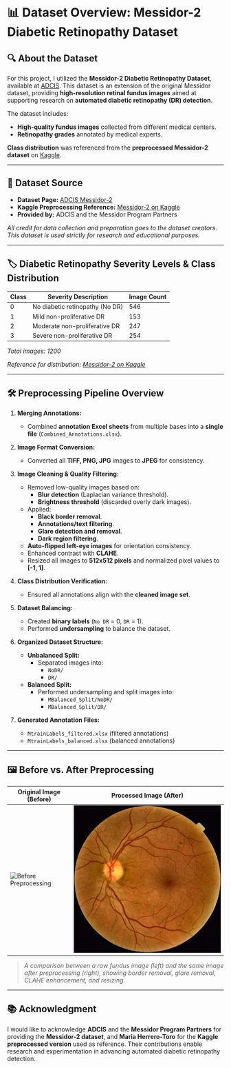 # 📊 Dataset Overview: Messidor-2 Diabetic Retinopathy Dataset

## 🔍 About the Dataset

For this project, I utilized the **Messidor-2 Diabetic Retinopathy Dataset**, available at [ADCIS](https://www.adcis.net/en/third-party/messidor2/). This dataset is an extension of the original Messidor dataset, providing **high-resolution retinal fundus images** aimed at supporting research on **automated diabetic retinopathy (DR) detection**.

The dataset includes:
- **High-quality fundus images** collected from different medical centers.
- **Retinopathy grades** annotated by medical experts.

**Class distribution** was referenced from the **preprocessed Messidor-2 dataset** on [Kaggle](https://www.kaggle.com/datasets/mariaherrerot/messidor2preprocess).

---

## 📁 Dataset Source

- **Dataset Page:** [ADCIS Messidor-2](https://www.adcis.net/en/third-party/messidor2/)
- **Kaggle Preprocessing Reference:** [Messidor-2 on Kaggle](https://www.kaggle.com/datasets/mariaherrerot/messidor2preprocess)
- **Provided by:** ADCIS and the Messidor Program Partners

_All credit for data collection and preparation goes to the dataset creators. This dataset is used strictly for research and educational purposes._

---

## 🏷️ Diabetic Retinopathy Severity Levels & Class Distribution

| Class | Severity Description            | Image Count |
|-------|---------------------------------|-------------|
| 0     | No diabetic retinopathy (No DR) | 546         |
| 1     | Mild non-proliferative DR       | 153         |
| 2     | Moderate non-proliferative DR   | 247         |
| 3     | Severe non-proliferative DR     | 254         |

_Total images: 1200_

_Reference for distribution: [Messidor-2 on Kaggle](https://www.kaggle.com/datasets/mariaherrerot/messidor2preprocess)_

---

## 🛠️ Preprocessing Pipeline Overview

1. **Merging Annotations:**
   - Combined **annotation Excel sheets** from multiple bases into a **single file** (`Combined_Annotations.xlsx`).

2. **Image Format Conversion:**
   - Converted all **TIFF, PNG, JPG** images to **JPEG** for consistency.

3. **Image Cleaning & Quality Filtering:**
   - Removed low-quality images based on:
     - **Blur detection** (Laplacian variance threshold).
     - **Brightness threshold** (discarded overly dark images).
   - Applied:
     - **Black border removal**.
     - **Annotations/text filtering**.
     - **Glare detection and removal**.
     - **Dark region filtering**.
   - **Auto-flipped left-eye images** for orientation consistency.
   - Enhanced contrast with **CLAHE**.
   - Resized all images to **512x512 pixels** and normalized pixel values to **[-1, 1]**.

4. **Class Distribution Verification:**
   - Ensured all annotations align with the **cleaned image set**.

5. **Dataset Balancing:**
   - Created **binary labels** (`No DR` = 0, `DR` = 1).
   - Performed **undersampling** to balance the dataset.

6. **Organized Dataset Structure:**
   - **Unbalanced Split:**
     - Separated images into:
       - `NoDR/`
       - `DR/`
   - **Balanced Split:**
     - Performed undersampling and split images into:
       - `MBalanced_Split/NoDR/`
       - `MBalanced_Split/DR/`

7. **Generated Annotation Files:**
   - `MtrainLabels_filtered.xlsx` (filtered annotations)
   - `MtrainLabels_balanced.xlsx` (balanced annotations)

---

## 🖼️ Before vs. After Preprocessing

| Original Image (Before)                              | Processed Image (After)                         |
|------------------------------------------------------|-------------------------------------------------|
| ![Before Preprocessing](images/20060530_55837_0100_PP.png)  | ![After Preprocessing](images/20060530_55837_0100_PP.jpeg) |

> _A comparison between a raw fundus image (left) and the same image after preprocessing (right), showing border removal, glare removal, CLAHE enhancement, and resizing._

---

## 📚 Acknowledgment

I would like to acknowledge **ADCIS** and the **Messidor Program Partners** for providing the **Messidor-2 dataset**, and **Maria Herrero-Toro** for the **Kaggle preprocessed version** used as reference. Their contributions enable research and experimentation in advancing automated diabetic retinopathy detection.

